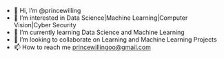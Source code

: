 - 👋 Hi, I’m @princewilling
- 👀 I’m interested in Data Science|Machine Learning|Computer Vision|Cyber Security
- 🌱 I’m currently learning Data Science and Machine Learning
- 💞️ I’m looking to collaborate on Learning and Machine Learning Projects
- 📫 How to reach me princewillingoo@gmail.com

<!---
princewilling/princewilling is a ✨ special ✨ repository because its `README.md` (this file) appears on your GitHub profile.
You can click the Preview link to take a look at your changes.
--->
